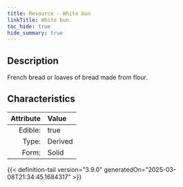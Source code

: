 ```yaml
---
title: Resource - White bun
linkTitle: White bun
toc_hide: true
hide_summary: true
---
```

<!-- This is generated by the MarsSim HelpGenertor, do not edit. -->

## Description
French bread or loaves of bread made from flour. 

## Characteristics

| Attribute      | Value |
|--------:|:------|
|Edible:|true|
|Type:|Derived|
|Form:|Solid|
 



    


{{< definition-tail version="3.9.0" generatedOn="2025-03-08T21:34:45.1684317" >}}


